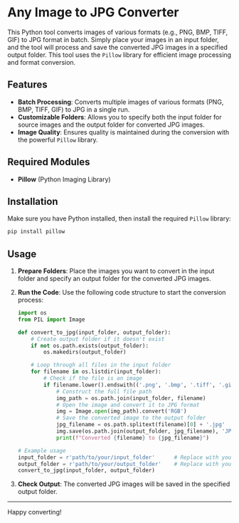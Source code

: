 
# Any Image to JPG Converter

This Python tool converts images of various formats (e.g., PNG, BMP, TIFF, GIF) to JPG format in batch. Simply place your images in an input folder, and the tool will process and save the converted JPG images in a specified output folder. This tool uses the `Pillow` library for efficient image processing and format conversion.

## Features
- **Batch Processing**: Converts multiple images of various formats (PNG, BMP, TIFF, GIF) to JPG in a single run.
- **Customizable Folders**: Allows you to specify both the input folder for source images and the output folder for converted JPG images.
- **Image Quality**: Ensures quality is maintained during the conversion with the powerful `Pillow` library.

## Required Modules
- **Pillow** (Python Imaging Library)

## Installation
Make sure you have Python installed, then install the required `Pillow` library:

```bash
pip install pillow
```

## Usage

1. **Prepare Folders**: Place the images you want to convert in the input folder and specify an output folder for the converted JPG images.
2. **Run the Code**: Use the following code structure to start the conversion process:

   ```python
   import os
   from PIL import Image

   def convert_to_jpg(input_folder, output_folder):
       # Create output folder if it doesn't exist
       if not os.path.exists(output_folder):
           os.makedirs(output_folder)

       # Loop through all files in the input folder
       for filename in os.listdir(input_folder):
           # Check if the file is an image
           if filename.lower().endswith(('.png', '.bmp', '.tiff', '.gif', '.jpeg', '.jpg')):
               # Construct the full file path
               img_path = os.path.join(input_folder, filename)
               # Open the image and convert it to JPG format
               img = Image.open(img_path).convert('RGB')
               # Save the converted image to the output folder
               jpg_filename = os.path.splitext(filename)[0] + '.jpg'
               img.save(os.path.join(output_folder, jpg_filename), 'JPEG')
               print(f"Converted {filename} to {jpg_filename}")

   # Example usage
   input_folder = r'path/to/your/input_folder'      # Replace with your input folder path
   output_folder = r'path/to/your/output_folder'    # Replace with your output folder path
   convert_to_jpg(input_folder, output_folder)
   ```

3. **Check Output**: The converted JPG images will be saved in the specified output folder.

---

Happy converting!
